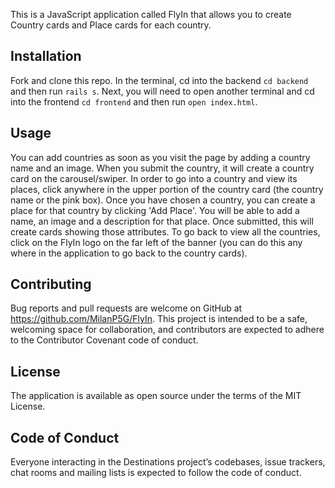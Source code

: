 This is a JavaScript application called FlyIn that allows you to create Country cards and Place cards for each country.

## Installation
Fork and clone this repo. In the terminal, cd into the backend ```cd backend``` and then run ```rails s```. Next, you will need to open another terminal and cd into the frontend ```cd frontend``` and then run ```open index.html```.

## Usage
You can add countries as soon as you visit the page by adding a country name and an image. When you submit the country, it will create a country card on the carousel/swiper. In order to go into a country and view its places, click anywhere in the upper portion of the country card (the country name or the pink box). Once you have chosen a country, you can create a place for that country by clicking 'Add Place'. You will be able to add a name, an image and a description for that place. Once submitted, this will create cards showing those attributes. To go back to view all the countries, click on the FlyIn logo on the far left of the banner (you can do this any where in the application to go back to the country cards).

## Contributing
Bug reports and pull requests are welcome on GitHub at https://github.com/MilanP5G/FlyIn. This project is intended to be a safe, welcoming space for collaboration, and contributors are expected to adhere to the Contributor Covenant code of conduct.

## License
The application is available as open source under the terms of the MIT License.

## Code of Conduct
Everyone interacting in the Destinations project’s codebases, issue trackers, chat rooms and mailing lists is expected to follow the code of conduct.
